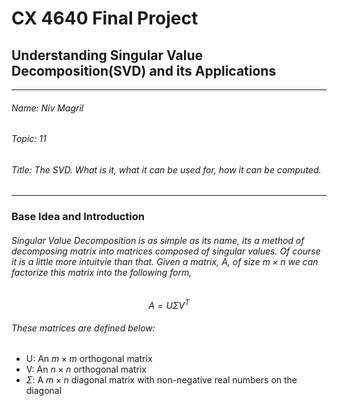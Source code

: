 # CX 4640 Final Project
## Understanding Singular Value Decomposition(SVD) and its Applications
---
###### Name: Niv Magril
###### Topic: 11
###### Title: The SVD. What is it, what it can be used for, how it can be computed.
----
### Base Idea and Introduction
###### Singular Value Decomposition is as simple as its name, its a method of decomposing matrix into matrices composed of singular values. Of course it is a little more intuitvie than that. Given a matrix, $A$, of size $m \times n$ we can factorize this matrix into the following form,
$$A = U\Sigma V^{T}$$
###### These matrices are defined below:
- U: An $m \times m$ orthogonal matrix 
- V: An $n \times n$ orthogonal matrix 
- $\Sigma$: A $m \times n$ diagonal matrix with non-negative real numbers on the diagonal

###### 
